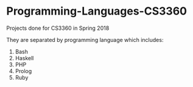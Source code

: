 # Programming-Languages-CS3360
Projects done for CS3360 in Spring 2018

They are separated by programming language which includes:

1. Bash
2. Haskell
3. PHP
4. Prolog
5. Ruby